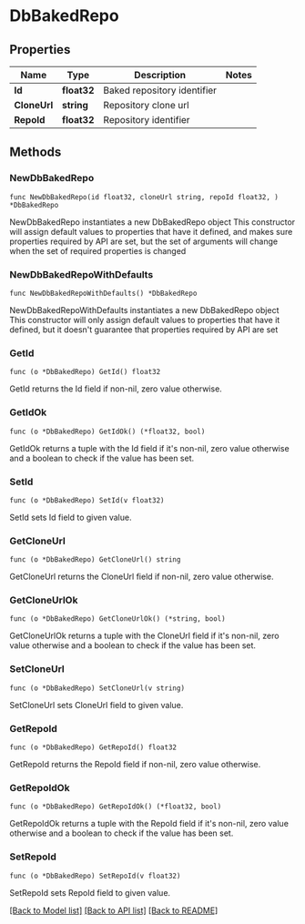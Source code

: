 # DbBakedRepo

## Properties

Name | Type | Description | Notes
------------ | ------------- | ------------- | -------------
**Id** | **float32** | Baked repository identifier | 
**CloneUrl** | **string** | Repository clone url | 
**RepoId** | **float32** | Repository identifier | 

## Methods

### NewDbBakedRepo

`func NewDbBakedRepo(id float32, cloneUrl string, repoId float32, ) *DbBakedRepo`

NewDbBakedRepo instantiates a new DbBakedRepo object
This constructor will assign default values to properties that have it defined,
and makes sure properties required by API are set, but the set of arguments
will change when the set of required properties is changed

### NewDbBakedRepoWithDefaults

`func NewDbBakedRepoWithDefaults() *DbBakedRepo`

NewDbBakedRepoWithDefaults instantiates a new DbBakedRepo object
This constructor will only assign default values to properties that have it defined,
but it doesn't guarantee that properties required by API are set

### GetId

`func (o *DbBakedRepo) GetId() float32`

GetId returns the Id field if non-nil, zero value otherwise.

### GetIdOk

`func (o *DbBakedRepo) GetIdOk() (*float32, bool)`

GetIdOk returns a tuple with the Id field if it's non-nil, zero value otherwise
and a boolean to check if the value has been set.

### SetId

`func (o *DbBakedRepo) SetId(v float32)`

SetId sets Id field to given value.


### GetCloneUrl

`func (o *DbBakedRepo) GetCloneUrl() string`

GetCloneUrl returns the CloneUrl field if non-nil, zero value otherwise.

### GetCloneUrlOk

`func (o *DbBakedRepo) GetCloneUrlOk() (*string, bool)`

GetCloneUrlOk returns a tuple with the CloneUrl field if it's non-nil, zero value otherwise
and a boolean to check if the value has been set.

### SetCloneUrl

`func (o *DbBakedRepo) SetCloneUrl(v string)`

SetCloneUrl sets CloneUrl field to given value.


### GetRepoId

`func (o *DbBakedRepo) GetRepoId() float32`

GetRepoId returns the RepoId field if non-nil, zero value otherwise.

### GetRepoIdOk

`func (o *DbBakedRepo) GetRepoIdOk() (*float32, bool)`

GetRepoIdOk returns a tuple with the RepoId field if it's non-nil, zero value otherwise
and a boolean to check if the value has been set.

### SetRepoId

`func (o *DbBakedRepo) SetRepoId(v float32)`

SetRepoId sets RepoId field to given value.



[[Back to Model list]](../README.md#documentation-for-models) [[Back to API list]](../README.md#documentation-for-api-endpoints) [[Back to README]](../README.md)


